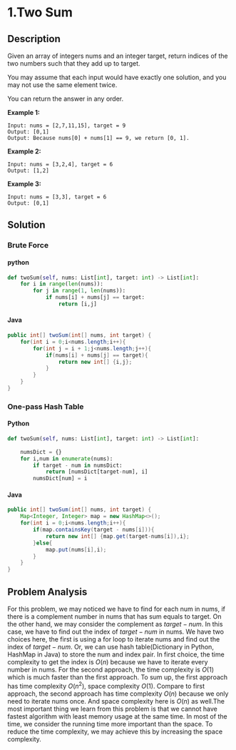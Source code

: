 # 1.Two Sum

## Description
Given an array of integers nums and an integer target, return indices of the two numbers such that they add up to target.

You may assume that each input would have exactly one solution, and you may not use the same element twice.

You can return the answer in any order.

**Example 1:**
```
Input: nums = [2,7,11,15], target = 9
Output: [0,1]
Output: Because nums[0] + nums[1] == 9, we return [0, 1].
```
**Example 2:**
```
Input: nums = [3,2,4], target = 6
Output: [1,2]
```
**Example 3:**
```
Input: nums = [3,3], target = 6
Output: [0,1]
```

## Solution
### Brute Force
#### python
```Python
def twoSum(self, nums: List[int], target: int) -> List[int]:
    for i in range(len(nums)):
        for j in range(1, len(nums)):
            if nums[i] + nums[j] == target:
                return [i,j]
```
#### Java
```java
public int[] twoSum(int[] nums, int target) {
    for(int i = 0;i<nums.length;i++){
        for(int j = i + 1;j<nums.length;j++){
            if(nums[i] + nums[j] == target){
                return new int[] {i,j};
            }
        }
    }
}
```

### One-pass Hash Table
#### Python
```python
def twoSum(self, nums: List[int], target: int) -> List[int]:
        
    numsDict = {}
    for i,num in enumerate(nums):
        if target - num in numsDict:
            return [numsDict[target-num], i]
        numsDict[num] = i
```

#### Java
```java
public int[] twoSum(int[] nums, int target) {
    Map<Integer, Integer> map = new HashMap<>();
    for(int i = 0;i<nums.length;i++){
        if(map.containsKey(target - nums[i])){
            return new int[] {map.get(target-nums[i]),i};
        }else{
            map.put(nums[i],i);
        }
    }
}
```

## Problem Analysis

For this problem, we may noticed we have to find for each num in nums, if there is a complement number in nums that has sum equals to target. On the other hand, we may consider the complement as $target - num$. In this case, we have to find out the index of $target - num$ in nums. We have two choices here, the first is using a for loop to iterate nums and find out the index of $target - num$. Or, we can use hash table(Dictionary in Python, HashMap in Java) to store the num and index pair. In first choice, the time complexity to get the index is $O(n)$ because we have to iterate every number in nums. For the second approach, the time complexity is $O(1)$ which is much faster than the first approach. To sum up, the first approach has time complexity $O(n^2)$, space complexity $O(1)$. Compare to first approach, the second approach has time complexity $O(n)$ because we only need to iterate nums once. And space complexity here is $O(n)$ as well.The most important thing we learn from this problem is that we cannot have fastest algorithm with least memory usage at the same time. In most of the time, we consider the running time more important than the space. To reduce the time complexity, we may achieve this by increasing the space complexity.
